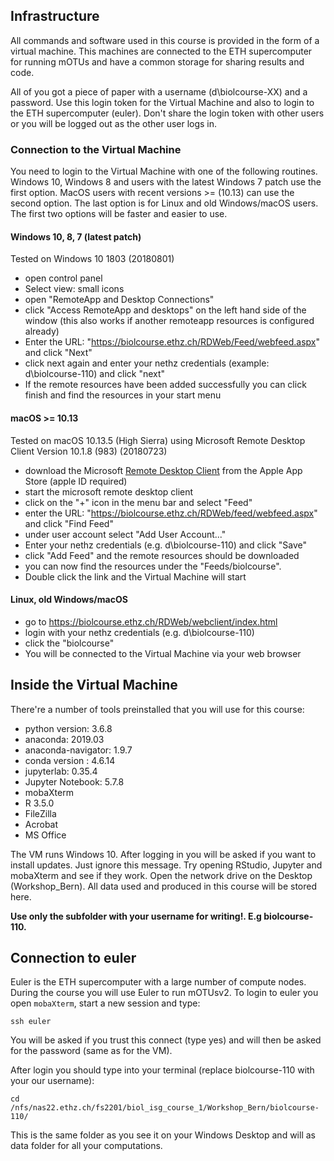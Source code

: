 ## Infrastructure

All commands and software used in this course is provided in the form of a virtual machine. This machines are connected to the ETH supercomputer for running mOTUs and have a common storage for sharing results and code.

All of you got a piece of paper with a username (d\biolcourse-XX) and a password. Use this login token for the Virtual Machine and also to login to the ETH supercomputer (euler). Don't share the login token with other users or you will be logged out as the other user logs in.



### Connection to the Virtual Machine

You need to login to the Virtual Machine with one of the following routines. Windows 10, Windows 8 and users with the latest Windows 7 patch use the first option. MacOS users with recent versions >= (10.13) can use the second option. The last option is for Linux and old Windows/macOS users. The first two options will be faster and easier to use.


#### Windows 10, 8, 7 (latest patch)

Tested on Windows 10 1803 (20180801)

- open control panel
- Select view: small icons
- open "RemoteApp and Desktop Connections"
- click "Access RemoteApp and desktops" on the left hand side of the window (this also works if another remoteapp resources is configured already)
- Enter the URL: "https://biolcourse.ethz.ch/RDWeb/Feed/webfeed.aspx" and click "Next"
- click next again and enter your nethz credentials (example: d\biolcourse-110) and click "next"
- If the remote resources have been added successfully you can click finish and find the resources in your start menu


#### macOS >= 10.13

Tested on macOS 10.13.5 (High Sierra) using Microsoft Remote Desktop Client Version 10.1.8 (983)  (20180723)

- download the Microsoft [Remote Desktop Client](https://apps.apple.com/ch/app/microsoft-remote-desktop-10/id1295203466?l=en) from the Apple App Store (apple ID required)
- start the microsoft remote desktop client
- click on the "+" icon in the menu bar and select "Feed"
- enter the URL: "https://biolcourse.ethz.ch/RDWeb/feed/webfeed.aspx" and click "Find Feed"
- under user account select "Add User Account..."
- Enter your nethz credentials (e.g. d\biolcourse-110) and click "Save"
- click "Add Feed" and the remote resources should be downloaded
- you can now find the resources under the "Feeds/biolcourse".
- Double click the link and the Virtual Machine will start

#### Linux, old Windows/macOS

- go to [https://biolcourse.ethz.ch/RDWeb/webclient/index.html ](https://biolcourse.ethz.ch/RDWeb/webclient/index.html )
- login with your nethz credentials (e.g. d\biolcourse-110)
- click the "biolcourse"
- You will be connected to the Virtual Machine via your web browser


## Inside the Virtual Machine
There're a number of tools preinstalled that you will use for this course:

- python version: 3.6.8
- anaconda: 2019.03  
- anaconda-navigator: 1.9.7
- conda version : 4.6.14
- jupyterlab: 0.35.4
- Jupyter Notebook: 5.7.8
- mobaXterm
- R 3.5.0
- FileZilla
- Acrobat
- MS Office

The VM runs Windows 10. After logging in you will be asked if you want to install updates. Just ignore this message.
Try opening RStudio, Jupyter and mobaXterm and see if they work. Open the network drive on the Desktop (Workshop_Bern). All data used and produced in this course will be stored here.

**Use only the subfolder with your username for writing!. E.g biolcourse-110.**


## Connection to euler

Euler is the ETH supercomputer with a large number of compute nodes. During the course you will use Euler to run mOTUsv2. To login to euler you open ```mobaXterm```, start a new session and type:

```
ssh euler
```
You will be asked if you trust this connect (type yes) and will then be asked for the password (same as for the VM).

After login you should type into your terminal (replace biolcourse-110 with your our username):

```
cd /nfs/nas22.ethz.ch/fs2201/biol_isg_course_1/Workshop_Bern/biolcourse-110/
```

This is the same folder as you see it on your Windows Desktop and will as data folder for all your computations.

